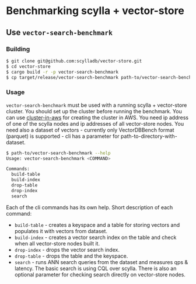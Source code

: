 # Benchmarking scylla + vector-store

## Use `vector-search-benchmark`

### Building

```bash
$ git clone git@github.com:scylladb/vector-store.git
$ cd vector-store
$ cargo build -r -p vector-search-benchmark
$ cp target/release/vector-search-benchmark path-to/vector-search-benchmark
```

### Usage

`vector-search-benchmark` must be used with a running scylla + vector-store
cluster. You should set up the cluster before running the benchmark. You can
use [cluster-in-aws](../scripts/cluster-in-aws/README.md) for creating the
cluster in AWS. You need ip address of one of the scylla nodes and ip addresses
of all vector-store nodes. You need also a dataset of vectors - currently only
VectorDBBench format (parquet) is supported - cli has a parameter for
path-to-directory-with-dataset.

```bash
$ path-to/vector-search-benchmark --help
Usage: vector-search-benchmark <COMMAND>

Commands:
  build-table
  build-index
  drop-table
  drop-index
  search
```

Each of the cli commands has its own help. Short description of each command:
- `build-table` - creates a keyspace and a table for storing vectors and
  populates it with vectors from dataset.
- `build-index` - creates a vector search index on the table and check when all
  vector-store nodes built it.
- `drop-index` - drops the vector search index.
- `drop-table` - drops the table and the keyspace.
- `search` - runs ANN search queries from the dataset and measures qps &
  latency.  The basic search is using CQL over scylla. There is also an
  optional parameter for checking search directly on vector-store nodes.

